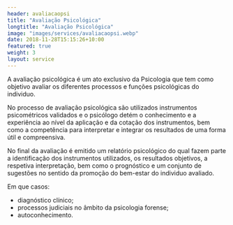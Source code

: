 ```yaml
---
header: avaliacaopsi
title: "Avaliação Psicológica"
longtitle: "Avaliação Psicológica"
image: "images/services/avaliacaopsi.webp"
date: 2018-11-28T15:15:26+10:00
featured: true
weight: 3
layout: service
---
```


A avaliação psicológica é um ato exclusivo da Psicologia que tem como objetivo avaliar os diferentes processos e funções psicológicas do individuo.

No processo de avaliação psicológica são utilizados instrumentos psicométricos validados e o psicólogo detém o conhecimento e a experiência ao nível da aplicação e da cotação dos instrumentos, bem como a competência para interpretar e integrar os resultados de uma forma útil e compreensiva.

No final da avaliação é emitido um relatório psicológico do qual fazem parte a identificação dos instrumentos utilizados, os resultados objetivos, a respetiva interpretação, bem como o prognóstico e um conjunto de sugestões no sentido da promoção do bem-estar do individuo avaliado.  

Em que casos: 
* diagnóstico clínico;
* processos judiciais no âmbito da psicologia forense;
* autoconhecimento.
